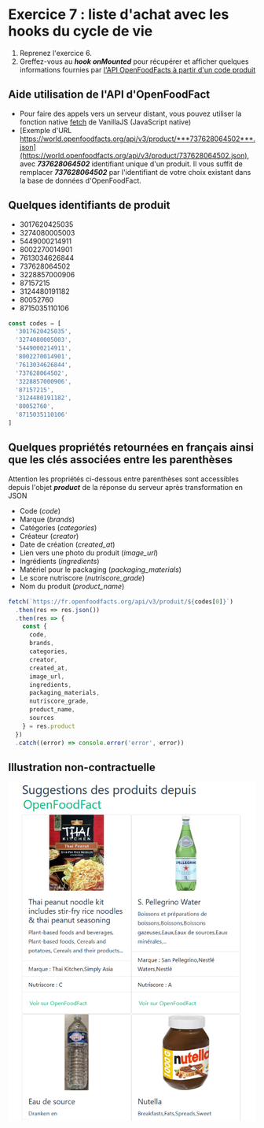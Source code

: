 # Exercice 7 : liste d'achat avec les hooks du cycle de vie

1. Reprenez l'exercice 6.
2. Greffez-vous au ***hook onMounted*** pour récupérer et afficher quelques informations fournies par [l'API OpenFoodFacts à partir d'un code produit](https://world.openfoodfacts.org/api/v3/product/737628064502.json)

## Aide utilisation de l'API d'OpenFoodFact

- Pour faire des appels vers un serveur distant, vous pouvez utiliser la fonction native [fetch](https://developer.mozilla.org/fr/docs/Web/API/Fetch_API/Using_Fetch
) de VanillaJS (JavaScript native)
- [Exemple d'URL https://world.openfoodfacts.org/api/v3/product/***737628064502***.json](https://world.openfoodfacts.org/api/v3/product/737628064502.json), avec ***737628064502*** identifiant unique d'un produit. Il vous suffit de remplacer ***737628064502*** par l'identifiant de votre choix existant dans la base de données d'OpenFoodFact.

## Quelques identifiants de produit

- 3017620425035
- 3274080005003
- 5449000214911
- 8002270014901
- 7613034626844
- 737628064502
- 3228857000906
- 87157215
- 3124480191182
- 80052760
- 8715035110106

```js
const codes = [
  '3017620425035',
  '3274080005003',
  '5449000214911',
  '8002270014901',
  '7613034626844',
  '737628064502',
  '3228857000906',
  '87157215',
  '3124480191182',
  '80052760',
  '8715035110106'
]
```

## Quelques propriétés retournées en français ainsi que les clés associées entre les parenthèses

Attention les propriétés ci-dessous entre parenthèses sont accessibles depuis l'objet ***product*** de la réponse du serveur après transformation en JSON
- Code (*code*)
- Marque (*brands*)
- Catégories (*categories*)
- Créateur (*creator*)
- Date de création (*created_at*)
- Lien vers une photo du produit (*image_url*)
- Ingrédients (*ingredients*)
- Matériel pour le packaging (*packaging_materials*)
- Le score nutriscore (*nutriscore_grade*)
- Nom du produit (*product_name*)

```js
fetch(`https://fr.openfoodfacts.org/api/v3/produit/${codes[0]}`)
  .then(res => res.json())
  .then(res => {
    const { 
      code,
      brands,
      categories,
      creator,
      created_at,
      image_url,
      ingredients,
      packaging_materials,
      nutriscore_grade,
      product_name,
      sources
    } = res.product
  })
  .catch((error) => console.error('error', error))
```
## Illustration non-contractuelle

![off](./img/openfoodfact.PNG)